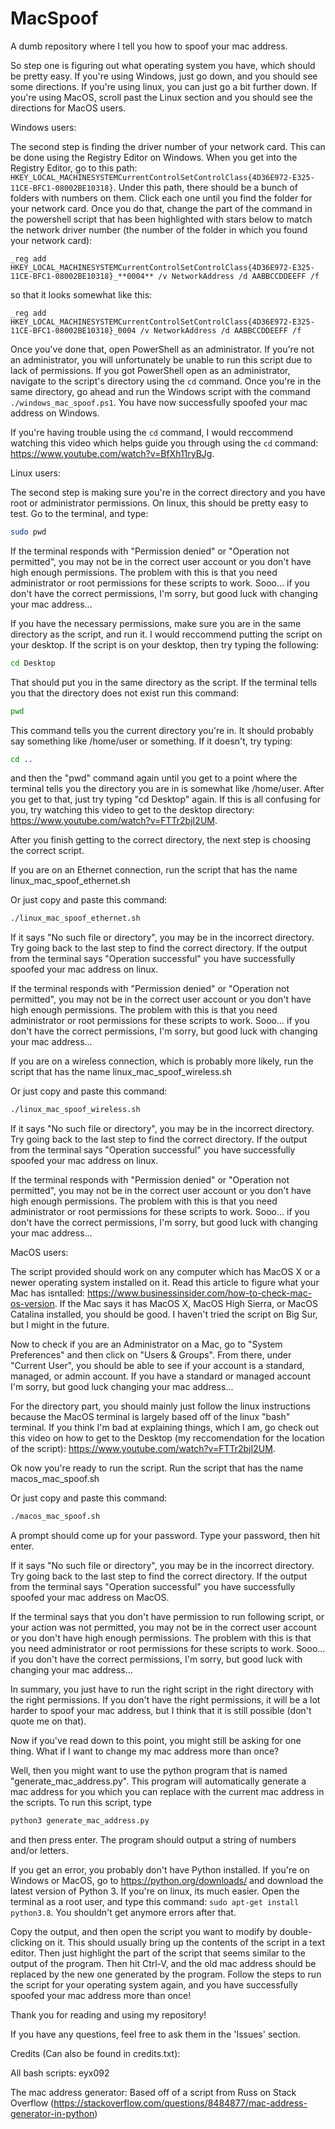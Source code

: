 # MacSpoof
A dumb repository where I tell you how to spoof your mac address.

So step one is figuring out what operating system you have, which should be pretty easy. If you're using Windows, just go down, and you should see some directions. If you're using linux, you can just go a bit further down. If you're using MacOS, scroll past the Linux section and you should see the directions for MacOS users.

Windows users:

The second step is finding the driver number of your network card. This can be done using the Registry Editor on Windows. When you get into the Registry Editor, go to this path: `HKEY_LOCAL_MACHINESYSTEMCurrentControlSetControlClass{4D36E972-E325-11CE-BFC1-08002BE10318}`. Under this path, there should be a bunch of folders with numbers on them. Click each one until you find the folder for your network card. Once you do that, change the part of the command in the powershell script that has been highlighted with stars below to match the network driver number (the number of the folder in which you found your network card): 

`_reg add HKEY_LOCAL_MACHINESYSTEMCurrentControlSetControlClass{4D36E972-E325-11CE-BFC1-08002BE10318}_**0004** /v NetworkAddress /d AABBCCDDEEFF /f`

so that it looks somewhat like this:

`_reg add HKEY_LOCAL_MACHINESYSTEMCurrentControlSetControlClass{4D36E972-E325-11CE-BFC1-08002BE10318}_0004 /v NetworkAddress /d AABBCCDDEEFF /f`

Once you've done that, open PowerShell as an administrator. If you're not an administrator, you will unfortunately be unable to run this script due to lack of permissions. If you got PowerShell open as an administrator, navigate to the script's directory using the `cd` command. Once you're in the same directory, go ahead and run the Windows script with the command `./windows_mac_spoof.ps1`. You have now successfully spoofed your mac address on Windows. 

If you're having trouble using the `cd` command, I would reccommend watching this video which helps guide you through using the `cd` command: https://www.youtube.com/watch?v=BfXh11ryBJg.

Linux users:

The second step is making sure you're in the correct directory and you have root or administrator permissions. On linux, this should be pretty easy to test. Go to the terminal, and type:

```bash
sudo pwd
```

If the terminal responds with "Permission denied" or "Operation not permitted", you may not be in the correct user account or you don't have high enough permissions. The problem with this is that you need administrator or root permissions for these scripts to work. Sooo... if you don't have the correct permissions, I'm sorry, but good luck with changing your mac address...

If you have the necessary permissions, make sure you are in the same directory as the script, and run it. I would reccommend putting the script on your desktop. If the script is on your desktop, then try typing the following:

```bash
cd Desktop
```
That should put you in the same directory as the script. If the terminal tells you that the directory does not exist run this command:

```bash
pwd
```
This command tells you the current directory you're in. It should probably say something like /home/user or something. If it doesn't, try typing:

```bash
cd ..
```
and then the "pwd" command again until you get to a point where the terminal tells you the directory you are in is somewhat like /home/user. After you get to that, just try typing "cd Desktop" again. If this is all confusing for you, try watching this video to get to the desktop directory: https://www.youtube.com/watch?v=FTTr2bjI2UM.

After you finish getting to the correct directory, the next step is choosing the correct script.

If you are on an Ethernet connection, run the script that has the name linux_mac_spoof_ethernet.sh

Or just copy and paste this command:
```bash
./linux_mac_spoof_ethernet.sh
```

If it says "No such file or directory", you may be in the incorrect directory. Try going back to the last step to find the correct directory. If the output from the terminal says "Operation successful" you have successfully spoofed your mac address on linux.

If the terminal responds with "Permission denied" or "Operation not permitted", you may not be in the correct user account or you don't have high enough permissions. The problem with this is that you need administrator or root permissions for these scripts to work. Sooo... if you don't have the correct permissions, I'm sorry, but good luck with changing your mac address...

If you are on a wireless connection, which is probably more likely, run the script that has the name linux_mac_spoof_wireless.sh

Or just copy and paste this command:
```bash
./linux_mac_spoof_wireless.sh
```

If it says "No such file or directory", you may be in the incorrect directory. Try going back to the last step to find the correct directory. If the output from the terminal says "Operation successful" you have successfully spoofed your mac address on linux.

If the terminal responds with "Permission denied" or "Operation not permitted", you may not be in the correct user account or you don't have high enough permissions. The problem with this is that you need administrator or root permissions for these scripts to work. Sooo... if you don't have the correct permissions, I'm sorry, but good luck with changing your mac address...

MacOS users:

The script provided should work on any computer which has MacOS X or a newer operating system installed on it. Read this article to figure what your Mac has isntalled: https://www.businessinsider.com/how-to-check-mac-os-version. If the Mac says it has MacOS X, MacOS High Sierra, or MacOS Catalina installed, you should be good. I haven't tried the script on Big Sur, but I might in the future. 

Now to check if you are an Administrator on a Mac, go to "System Preferences" and then click on "Users & Groups". From there, under "Current User", you should be able to see if your account is a standard, managed, or admin account. If you have a standard or managed account I'm sorry, but good luck changing your mac address...

For the directory part, you should mainly just follow the linux instructions because the MacOS terminal is largely based off of the linux "bash" terminal. If you think I'm bad at explaining things, which I am, go check out this video on how to get to the Desktop (my reccomendation for the location of the script): https://www.youtube.com/watch?v=FTTr2bjI2UM.

Ok now you're ready to run the script. Run the script that has the name macos_mac_spoof.sh

Or just copy and paste this command:
```bash
./macos_mac_spoof.sh
```

A prompt should come up for your password. Type your password, then hit enter.

If it says "No such file or directory", you may be in the incorrect directory. Try going back to the last step to find the correct directory. If the output from the terminal says "Operation successful" you have successfully spoofed your mac address on MacOS.

If the terminal says that you don't have permission to run following script, or your action was not permitted, you may not be in the correct user account or you don't have high enough permissions. The problem with this is that you need administrator or root permissions for these scripts to work. Sooo... if you don't have the correct permissions, I'm sorry, but good luck with changing your mac address...


In summary, you just have to run the right script in the right directory with the right permissions. If you don't have the right permissions, it will be a lot harder to spoof your mac address, but I think that it is still possible (don't quote me on that).

Now if you've read down to this point, you might still be asking for one thing. What if I want to change my mac address more than once?

Well, then you might want to use the python program that is named "generate_mac_address.py". This program will automatically generate a mac address for you which you can replace with the current mac address in the scripts. To run this script, type
```bash
python3 generate_mac_address.py
```
and then press enter. The program should output a string of numbers and/or letters. 

If you get an error, you probably don't have Python installed. If you're on Windows or MacOS, go to https://python.org/downloads/ and download the latest version of Python 3. If you're on linux, its much easier. Open the terminal as a root user, and type this command: `sudo apt-get install python3.8`. You shouldn't get anymore errors after that.

Copy the output, and then open the script you want to modify by double-clicking on it. This should usually bring up the contents of the script in a text editor. Then just highlight the part of the script that seems similar to the output of the program. Then hit Ctrl-V, and the old mac address should be replaced by the new one generated by the program. Follow the steps to run the script for your operating system again, and you have successfully spoofed your mac address more than once!

Thank you for reading and using my repository!

If you have any questions, feel free to ask them in the 'Issues' section.

Credits (Can also be found in credits.txt):

All bash scripts: eyx092

The mac address generator: Based off of a script from Russ on Stack Overflow (https://stackoverflow.com/questions/8484877/mac-address-generator-in-python)
